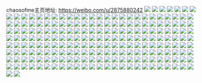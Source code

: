 chaosofme主页地址: https://weibo.com/u/2875880242 
![](https://wx4.sinaimg.cn/mw2000/ab6a7332ly1h9gzr0h6cej223c2xhnpe.jpg) 
![](https://wx4.sinaimg.cn/mw2000/ab6a7332ly1h9blyz12ofj22c039me83.jpg) 
![](https://wx4.sinaimg.cn/mw2000/ab6a7332ly1h9blz11s0nj22c039mnpf.jpg) 
![](https://wx4.sinaimg.cn/mw2000/ab6a7332ly1h99d5bcn7pj22c039m1ky.jpg) 
![](https://wx4.sinaimg.cn/mw2000/ab6a7332ly1h99d5jhe2bj21wi2urqv6.jpg) 
![](https://wx4.sinaimg.cn/mw2000/ab6a7332ly1h99d5hppolj22993dvqv8.jpg) 
![](https://wx4.sinaimg.cn/mw2000/ab6a7332ly1h99d5m1c0cj220b3cjkjl.jpg) 
![](https://wx4.sinaimg.cn/mw2000/ab6a7332ly1h99d5ky3umj222z34ghdu.jpg) 
![](https://wx4.sinaimg.cn/mw2000/ab6a7332ly1h99d5wpy8oj22aw382e83.jpg) 
![](https://wx4.sinaimg.cn/mw2000/ab6a7332ly1h99d5a307sj21rs2hbnpd.jpg) 
![](https://wx4.sinaimg.cn/mw2000/ab6a7332ly1h99d5qujj9j224836bnpe.jpg) 
![](https://wx4.sinaimg.cn/mw2000/ab6a7332ly1h8uakep6zhj20wr1m8k8o.jpg) 
![](https://wx4.sinaimg.cn/mw2000/ab6a7332ly1h8s526m7udj22bq397b2b.jpg) 
![](https://wx4.sinaimg.cn/mw2000/ab6a7332ly1h8ners2fo2j21s02yo4qq.jpg) 
![](https://wx4.sinaimg.cn/mw2000/ab6a7332ly1h8an3el9ylj225y3171kz.jpg) 
![](https://wx4.sinaimg.cn/mw2000/ab6a7332ly1h861kxg0k5j22a336x4qr.jpg) 
![](https://wx4.sinaimg.cn/mw2000/ab6a7332ly1h861l5pggxj21yo1yoe81.jpg) 
![](https://wx4.sinaimg.cn/mw2000/ab6a7332ly1h861kvafk4j22c039mu0y.jpg) 
![](https://wx4.sinaimg.cn/mw2000/ab6a7332ly1h861l268pej229m369x6q.jpg) 
![](https://wx4.sinaimg.cn/mw2000/ab6a7332ly1h861kzughlj224y24yqv5.jpg) 
![](https://wx4.sinaimg.cn/mw2000/ab6a7332ly1h861l4liquj228j34rx6q.jpg) 
![](https://wx4.sinaimg.cn/mw2000/ab6a7332ly1h84ldz81eej22by33ynpe.jpg) 
![](https://wx4.sinaimg.cn/mw2000/ab6a7332ly1h81n7fs1ovj221z2vlkjl.jpg) 
![](https://wx4.sinaimg.cn/mw2000/ab6a7332ly1h81n7hk9ewj22c039mqv6.jpg) 
![](https://wx4.sinaimg.cn/mw2000/ab6a7332ly1h81n7iyxaqj22c039mnpe.jpg) 
![](https://wx4.sinaimg.cn/mw2000/ab6a7332ly1h81n7klgtyj22by39jhdu.jpg) 
![](https://wx4.sinaimg.cn/mw2000/ab6a7332ly1h7wxvd2qrwj22b838inpe.jpg) 
![](https://wx4.sinaimg.cn/mw2000/ab6a7332ly1h7vrm8dj6dj22923dlkjm.jpg) 
![](https://wx4.sinaimg.cn/mw2000/ab6a7332ly1h7vrmc4n86j229d3e2u0y.jpg) 
![](https://wx4.sinaimg.cn/mw2000/ab6a7332ly1h7vrma4dolj229x3ev1kz.jpg) 
![](https://wx4.sinaimg.cn/mw2000/ab6a7332ly1h7hx7th5umj21od2zb4qq.jpg) 
![](https://wx4.sinaimg.cn/mw2000/ab6a7332ly1h77g6vkf9uj222b33gjyo.jpg) 
![](https://wx4.sinaimg.cn/mw2000/ab6a7332ly1h6uiv4ijwrj21t02piqhb.jpg) 
![](https://wx4.sinaimg.cn/mw2000/ab6a7332ly1h6ldiy06s7j22453677wj.jpg) 
![](https://wx4.sinaimg.cn/mw2000/ab6a7332ly1h6fpi7b4gkj21ln0wfn7p.jpg) 
![](https://wx4.sinaimg.cn/mw2000/ab6a7332ly1h65a8e6hisj22c0340npe.jpg) 
![](https://wx4.sinaimg.cn/mw2000/ab6a7332ly1h65a8m5s89j222r344x6p.jpg) 
![](https://wx4.sinaimg.cn/mw2000/ab6a7332ly1h65a8sizugj21zi2za7wi.jpg) 
![](https://wx4.sinaimg.cn/mw2000/ab6a7332ly1h65a9g616sj20wi1ls1kx.jpg) 
![](https://wx4.sinaimg.cn/mw2000/ab6a7332ly1h5vxpkzagfj225r35shdu.jpg) 
![](https://wx4.sinaimg.cn/mw2000/ab6a7332ly1h5cfx2b19sj22bh38wnpd.jpg) 
![](https://wx4.sinaimg.cn/mw2000/ab6a7332ly1h4znettj79j227b3317wj.jpg) 
![](https://wx4.sinaimg.cn/mw2000/ab6a7332ly1h4k0q268olj227b3317wj.jpg) 
![](https://wx4.sinaimg.cn/mw2000/ab6a7332ly1h4k0q0p7apj228c328hdu.jpg) 
![](https://wx4.sinaimg.cn/mw2000/ab6a7332ly1h4k0qri7snj22bw33v1ky.jpg) 
![](https://wx4.sinaimg.cn/mw2000/ab6a7332ly1h4jporrsz5j22c039mqv7.jpg) 
![](https://wx4.sinaimg.cn/mw2000/ab6a7332ly1h44d78uhalj225935snpf.jpg) 
![](https://wx4.sinaimg.cn/mw2000/ab6a7332ly1h43ew973hij21lv1lv1kx.jpg) 
![](https://wx4.sinaimg.cn/mw2000/ab6a7332ly1h43ew9ujt9j21d81d8tun.jpg) 
![](https://wx4.sinaimg.cn/mw2000/ab6a7332ly1h3kp788mj4j22c0395qv5.jpg) 
![](https://wx4.sinaimg.cn/mw2000/ab6a7332ly1h3jncuft1nj21s91s9b29.jpg) 
![](https://wx4.sinaimg.cn/mw2000/ab6a7332ly1h36z12xorcj227k33dx6q.jpg) 
![](https://wx4.sinaimg.cn/mw2000/ab6a7332ly1h2ywazn1q8j21vt2tqb29.jpg) 
![](https://wx4.sinaimg.cn/mw2000/ab6a7332ly1h1wtz65qzbj22c0340b2a.jpg) 
![](https://wx4.sinaimg.cn/mw2000/ab6a7332ly1h10d4jsxeuj22c034le84.jpg) 
![](https://wx4.sinaimg.cn/mw2000/ab6a7332ly1h10d50qwhmj20wi1ls7mf.jpg) 
![](https://wx4.sinaimg.cn/mw2000/ab6a7332ly1h0z2ejhjj6j21yg2m14qq.jpg) 
![](https://wx4.sinaimg.cn/mw2000/ab6a7332ly1h0y4ix4pmjj21f01f0wy3.jpg) 
![](https://wx4.sinaimg.cn/mw2000/ab6a7332ly1h0wqr0h42gj21f01f0b29.jpg) 
![](https://wx4.sinaimg.cn/mw2000/ab6a7332ly1h0wqr1i61oj21e61e61kx.jpg) 
![](https://wx4.sinaimg.cn/mw2000/ab6a7332ly1h0wqr2gpcnj21f01f0npd.jpg) 
![](https://wx4.sinaimg.cn/mw2000/ab6a7332ly1h0wqr36silj21f01f0b29.jpg) 
![](https://wx4.sinaimg.cn/mw2000/ab6a7332ly1h0wqr3win8j21f01f01kx.jpg) 
![](https://wx4.sinaimg.cn/mw2000/ab6a7332ly1h00m36ul9tj21lm2ufnpd.jpg) 
![](https://wx4.sinaimg.cn/mw2000/ab6a7332ly1h00m32bfe2j21ni2xs7wh.jpg) 
![](https://wx4.sinaimg.cn/mw2000/ab6a7332ly1gzgmxhs713j21ed2hi4gq.jpg) 
![](https://wx4.sinaimg.cn/mw2000/ab6a7332ly1gzgmxh0tv7j22c0340x6p.jpg) 
![](https://wx4.sinaimg.cn/mw2000/ab6a7332ly1gyyjwrz90wj219x29mkit.jpg) 
![](https://wx4.sinaimg.cn/mw2000/ab6a7332ly1gyw1q6ozuqj21nr2y64qq.jpg) 
![](https://wx4.sinaimg.cn/mw2000/ab6a7332ly1gyw1q5q5n9j22332s5kjl.jpg) 
![](https://wx4.sinaimg.cn/mw2000/ab6a7332ly1gyw1q4y652j20zm1ra7qj.jpg) 
![](https://wx4.sinaimg.cn/mw2000/ab6a7332ly1gy48v1elvcj22c0340u0x.jpg) 
![](https://wx4.sinaimg.cn/mw2000/ab6a7332ly1gy48v33ixmj22c0340b2a.jpg) 
![](https://wx4.sinaimg.cn/mw2000/ab6a7332ly1gy48v578mhj22c03401ky.jpg) 
![](https://wx4.sinaimg.cn/mw2000/ab6a7332ly1gxxhb6q0zpj21o02801ky.jpg) 
![](https://wx4.sinaimg.cn/mw2000/ab6a7332ly1gxfsl9dcnuj22by2byx6p.jpg) 
![](https://wx4.sinaimg.cn/mw2000/ab6a7332ly1gxfsldxzytj22c02c0u0y.jpg) 
![](https://wx4.sinaimg.cn/mw2000/ab6a7332ly1gxfslkm85vj22c02c0b2a.jpg) 
![](https://wx4.sinaimg.cn/mw2000/ab6a7332ly1gwzwmbcgdwj225m25m4qp.jpg) 
![](https://wx4.sinaimg.cn/mw2000/ab6a7332ly1gwqk9xv4aoj22c03407wi.jpg) 
![](https://wx4.sinaimg.cn/mw2000/ab6a7332ly1gwdscww31pj21oz30cb29.jpg) 
![](https://wx4.sinaimg.cn/mw2000/ab6a7332ly1gwdscuiyinj22c0340e82.jpg) 
![](https://wx4.sinaimg.cn/mw2000/ab6a7332ly1gwdscygkxtj22a12a1hdt.jpg) 
![](https://wx4.sinaimg.cn/mw2000/ab6a7332ly1gw6z3eo16oj219m1wfe81.jpg) 
![](https://wx4.sinaimg.cn/mw2000/0038CTPcly1gvdj5188mlj618h2727wh02.jpg) 
![](https://wx4.sinaimg.cn/mw2000/0038CTPcly1gvdj4vjffij61uf2gj4qr02.jpg) 
![](https://wx4.sinaimg.cn/mw2000/0038CTPcly1gvdj4wmm3aj62c0340x6p02.jpg) 
![](https://wx4.sinaimg.cn/mw2000/0038CTPcly1gvdj4u699sj60vv1kmtn002.jpg) 
![](https://wx4.sinaimg.cn/mw2000/0038CTPcly1gvdj504ioxj61yd1ydkjl02.jpg) 
![](https://wx4.sinaimg.cn/mw2000/0038CTPcly1gvdj4yg4t6j62by2byx6p02.jpg) 
![](https://wx4.sinaimg.cn/mw2000/0038CTPcly1gutarlrseaj62c03404qq02.jpg) 
![](https://wx4.sinaimg.cn/mw2000/0038CTPcly1guix8wih70j61te2f6qv602.jpg) 
![](https://wx4.sinaimg.cn/mw2000/0038CTPcly1guglyzrx7fj622f33qkjm02.jpg) 
![](https://wx4.sinaimg.cn/mw2000/0038CTPcly1gttcrua9raj62c02c0x6p02.jpg) 
![](https://wx4.sinaimg.cn/mw2000/0038CTPcly1gts1i2c68kj61sc2dsu0y02.jpg) 
![](https://wx4.sinaimg.cn/mw2000/ab6a7332ly1gseitkd6jjj226n2wu4qp.jpg) 
![](https://wx4.sinaimg.cn/mw2000/ab6a7332ly1gry7osw6w5j21gw1gw4qp.jpg) 
![](https://wx4.sinaimg.cn/mw2000/ab6a7332ly1gry7ohqbabj21ga26eqv5.jpg) 
![](https://wx4.sinaimg.cn/mw2000/ab6a7332ly1grvvfen52mj21dy1un4qp.jpg) 
![](https://wx4.sinaimg.cn/mw2000/ab6a7332ly1gri00zgv59j22c02c0b2a.jpg) 
![](https://wx4.sinaimg.cn/mw2000/ab6a7332ly1grcbwja9lfj21zd2n5b2a.jpg) 
![](https://wx4.sinaimg.cn/mw2000/ab6a7332ly1gr2zhmyr9xj21sc2dsb2b.jpg) 
![](https://wx4.sinaimg.cn/mw2000/ab6a7332ly1gqqarej20rj22c02c0npf.jpg) 
![](https://wx4.sinaimg.cn/mw2000/ab6a7332ly1gqqarfao0gj22c0340npd.jpg) 
![](https://wx4.sinaimg.cn/mw2000/ab6a7332ly1gqgs850vbrj22c0340hdt.jpg) 
![](https://wx4.sinaimg.cn/mw2000/ab6a7332ly1gqfw9ikbzij23402c04qr.jpg) 
![](https://wx4.sinaimg.cn/mw2000/ab6a7332ly1gqcbzdjk25j20zw0zwx1l.jpg) 
![](https://wx4.sinaimg.cn/mw2000/ab6a7332ly1gqb67ywv4nj22c02c0e81.jpg) 
![](https://wx4.sinaimg.cn/mw2000/ab6a7332ly1gq8xogc4fwj21r02c04qq.jpg) 
![](https://wx4.sinaimg.cn/mw2000/ab6a7332ly1gq7qwvnkwpj2189189nl1.jpg) 
![](https://wx4.sinaimg.cn/mw2000/ab6a7332ly1gq6oecx3fpj22c0340hdu.jpg) 
![](https://wx4.sinaimg.cn/mw2000/ab6a7332ly1gq6oedphkvj22c02c0kgu.jpg) 
![](https://wx4.sinaimg.cn/mw2000/ab6a7332ly1gq5jjw7rbrj22c02c0e81.jpg) 
![](https://wx4.sinaimg.cn/mw2000/ab6a7332ly1gq5jjyz5f7j22c02c07wh.jpg) 
![](https://wx4.sinaimg.cn/mw2000/ab6a7332ly1gq5dw4vafaj228k340npf.jpg) 
![](https://wx4.sinaimg.cn/mw2000/ab6a7332ly1gq001yarrcj20vi1gindy.jpg) 
![](https://wx4.sinaimg.cn/mw2000/ab6a7332ly1gpzvtzgnjcj21o0280x6p.jpg) 
![](https://wx4.sinaimg.cn/mw2000/ab6a7332ly1gpzvuoocx7j22c02c0e05.jpg) 
![](https://wx4.sinaimg.cn/mw2000/ab6a7332ly1gpzvukk96ej22c02c0u0y.jpg) 
![](https://wx4.sinaimg.cn/mw2000/ab6a7332ly1gpzvtosc7sj22c02c0npe.jpg) 
![](https://wx4.sinaimg.cn/mw2000/ab6a7332ly1gpzvu2iwpsj20tn1gq7im.jpg) 
![](https://wx4.sinaimg.cn/mw2000/ab6a7332ly1gpzvu4sa64j20u0140k1z.jpg) 
![](https://wx4.sinaimg.cn/mw2000/ab6a7332ly1gpuxwf4lqcj21ek1vhqv5.jpg) 
![](https://wx4.sinaimg.cn/mw2000/ab6a7332ly1gpqcd1ux3rj22c0340u0x.jpg) 
![](https://wx4.sinaimg.cn/mw2000/ab6a7332ly1gpo84u7z4kj22c02c01kx.jpg) 
![](https://wx4.sinaimg.cn/mw2000/ab6a7332ly1gpf9lte8uaj22c02c01e9.jpg) 
![](https://wx4.sinaimg.cn/mw2000/ab6a7332ly1gp4iq1qqjdj21pr2aeu0x.jpg) 
![](https://wx4.sinaimg.cn/mw2000/ab6a7332ly1gp38t4t4ncj22c02c0x10.jpg) 
![](https://wx4.sinaimg.cn/mw2000/ab6a7332ly1gp38t6eu5uj21uk2gpkjm.jpg) 
![](https://wx4.sinaimg.cn/mw2000/ab6a7332ly1gp38t77kv3j22c02c0b29.jpg) 
![](https://wx4.sinaimg.cn/mw2000/ab6a7332ly1gp38t8nmnlj22c0340h51.jpg) 
![](https://wx4.sinaimg.cn/mw2000/ab6a7332ly1goxncgogxaj22801o07wi.jpg) 
![](https://wx4.sinaimg.cn/mw2000/ab6a7332ly1goxnci0o7dj21o02801ky.jpg) 
![](https://wx4.sinaimg.cn/mw2000/ab6a7332ly1goua86a2vwj225p2vlhdu.jpg) 
![](https://wx4.sinaimg.cn/mw2000/ab6a7332ly1gou2lkz6hqj22c02c0axp.jpg) 
![](https://wx4.sinaimg.cn/mw2000/ab6a7332ly1gojqfqzd59j21o32847wi.jpg) 
![](https://wx4.sinaimg.cn/mw2000/ab6a7332ly1gnveol5x4ij22c02c0b29.jpg) 
![](https://wx4.sinaimg.cn/mw2000/ab6a7332ly1gn13vtb2cuj22c0340hdv.jpg) 
![](https://wx4.sinaimg.cn/mw2000/ab6a7332ly1gmtdpw3an4j21hr2371ky.jpg) 
![](https://wx4.sinaimg.cn/mw2000/ab6a7332ly1gm0d043e4yj22c02c0hdu.jpg) 
![](https://wx4.sinaimg.cn/mw2000/ab6a7332ly1gm0d056e07j22c02c04qq.jpg) 
![](https://wx4.sinaimg.cn/mw2000/ab6a7332ly1gm0d0bztzdj226n2wxb29.jpg) 
![](https://wx4.sinaimg.cn/mw2000/ab6a7332ly1gm0d08d2pkj22c02c0b29.jpg) 
![](https://wx4.sinaimg.cn/mw2000/ab6a7332ly1gm0d0arefbj22c03401ky.jpg) 
![](https://wx4.sinaimg.cn/mw2000/ab6a7332ly1gm0d07l3usj21o02yonpf.jpg) 
![](https://wx4.sinaimg.cn/mw2000/ab6a7332ly1glgkaruevgj22c0340kjl.jpg) 
![](https://wx4.sinaimg.cn/mw2000/ab6a7332ly1glas8gqp6bj21c21c2qaf.jpg) 
![](https://wx4.sinaimg.cn/mw2000/ab6a7332ly1gknq58w1cjj22c02c0b2a.jpg) 
![](https://wx4.sinaimg.cn/mw2000/ab6a7332ly1gkmnftw0paj22c02c0b2a.jpg) 
![](https://wx4.sinaimg.cn/mw2000/ab6a7332ly1gkhiktv29oj22c0340h4j.jpg) 
![](https://wx4.sinaimg.cn/mw2000/ab6a7332ly1gjmswjiarrj224r2ucu0y.jpg) 
![](https://wx4.sinaimg.cn/mw2000/ab6a7332ly1gjcen42xzsj22c02c0b29.jpg) 
![](https://wx4.sinaimg.cn/mw2000/ab6a7332ly1gj8xs2zslpj227i2xyhdu.jpg) 
![](https://wx4.sinaimg.cn/mw2000/ab6a7332ly1gif32ed7b3j22c02c0qv6.jpg) 
![](https://wx4.sinaimg.cn/mw2000/ab6a7332ly1gg99nzeb05j223l23lqv5.jpg) 
![](https://wx4.sinaimg.cn/mw2000/ab6a7332ly1gg99npam1vj22c02c0npe.jpg) 
![](https://wx4.sinaimg.cn/mw2000/ab6a7332ly1gg2n1trswgj21o02804qq.jpg) 
![](https://wx4.sinaimg.cn/mw2000/ab6a7332ly1gg2a3uzkddj22c02c0hdu.jpg) 
![](https://wx4.sinaimg.cn/mw2000/ab6a7332gy1gfs4v30fagj22c02c0e83.jpg) 
![](https://wx4.sinaimg.cn/mw2000/ab6a7332gy1gfg8133ittj22c0340kjl.jpg) 
![](https://wx4.sinaimg.cn/mw2000/ab6a7332gy1gfg811l9s0j22392scqv5.jpg) 
![](https://wx4.sinaimg.cn/mw2000/ab6a7332ly1gf8kmmjacij22a82a81ky.jpg) 
![](https://wx4.sinaimg.cn/mw2000/ab6a7332ly1gf3zvgr7ksj22c02c0hdt.jpg) 
![](https://wx4.sinaimg.cn/mw2000/ab6a7332ly1gf3zvi7205j22c02c00y7.jpg) 
![](https://wx4.sinaimg.cn/mw2000/ab6a7332ly1gf3zvjskcjj215d15d4ex.jpg) 
![](https://wx4.sinaimg.cn/mw2000/ab6a7332ly1gf3zvky55xj22c02c0wuy.jpg) 
![](https://wx4.sinaimg.cn/mw2000/ab6a7332ly1gf3zvso9u9j22c02c07wi.jpg) 
![](https://wx4.sinaimg.cn/mw2000/ab6a7332ly1gf3zvoafl4j225h2va1ky.jpg) 
![](https://wx4.sinaimg.cn/mw2000/ab6a7332ly1gefoqrv5o9j21j721m4qp.jpg) 
![](https://wx4.sinaimg.cn/mw2000/ab6a7332ly1gefoqprl6zj22c0340e82.jpg) 
![](https://wx4.sinaimg.cn/mw2000/ab6a7332ly1gefoqtm68dj229k29k1ky.jpg) 
![](https://wx4.sinaimg.cn/mw2000/ab6a7332gy1g9j1gyf6i7j20ku086q3p.jpg) 
![](https://wx4.sinaimg.cn/mw2000/ab6a7332gy1g8evr2m7l5j21gm1y7e81.jpg) 
![](https://wx4.sinaimg.cn/mw2000/ab6a7332gy1g8e6as3d8yj21ov295kjl.jpg) 
![](https://wx4.sinaimg.cn/mw2000/ab6a7332gy1g7sjz1xjp9j22c01r0x5r.jpg) 
![](https://wx4.sinaimg.cn/mw2000/ab6a7332gy1g7nfo2t7l1j21j11j14qp.jpg) 
![](https://wx4.sinaimg.cn/mw2000/ab6a7332gy1g7nfo48va7j221f21fb29.jpg) 
![](https://wx4.sinaimg.cn/mw2000/ab6a7332gy1g7nfobd7waj22c02c0b2a.jpg) 
![](https://wx4.sinaimg.cn/mw2000/ab6a7332gy1g7nfo178oij22c02c04qp.jpg) 
![](https://wx4.sinaimg.cn/mw2000/ab6a7332gy1g7nfo8xnuxj22b22b2kjn.jpg) 
![](https://wx4.sinaimg.cn/mw2000/ab6a7332gy1g7nfo6i5i0j21yj1ykhdu.jpg) 
![](https://wx4.sinaimg.cn/mw2000/ab6a7332ly1g7mch8w0n5j22c02c0qpb.jpg) 
![](https://wx4.sinaimg.cn/mw2000/ab6a7332gy1g7ld64unwfj22c03404qq.jpg) 
![](https://wx4.sinaimg.cn/mw2000/ab6a7332gy1g7fgh20kr4j2249249e81.jpg) 
![](https://wx4.sinaimg.cn/mw2000/ab6a7332gy1g7fghha65fj22c0340kjm.jpg) 
![](https://wx4.sinaimg.cn/mw2000/ab6a7332gy1g7fghscslqj225l25nkjl.jpg) 
![](https://wx4.sinaimg.cn/mw2000/ab6a7332gy1g7fgiig17uj20u00u0k1g.jpg) 
![](https://wx4.sinaimg.cn/mw2000/ab6a7332gy1g7fgi7a6mej22782xku0x.jpg) 
![](https://wx4.sinaimg.cn/mw2000/ab6a7332gy1g7fgigknymj21pg1pghdt.jpg) 
![](https://wx4.sinaimg.cn/mw2000/ab6a7332ly1g714nlouvgj22c02c0b29.jpg) 
![](https://wx4.sinaimg.cn/mw2000/ab6a7332gy1g6w1gcd983j22c03401kz.jpg) 
![](https://wx4.sinaimg.cn/mw2000/ab6a7332ly1g67eo316ipj22c0340u0z.jpg) 
![](https://wx4.sinaimg.cn/mw2000/ab6a7332ly1g5ebts1voej21sg2ds7wh.jpg) 
![](https://wx4.sinaimg.cn/mw2000/ab6a7332gy1g5940cnde1j21q132cu0x.jpg) 
![](https://wx4.sinaimg.cn/mw2000/ab6a7332gy1g5940frg5tj21r0340hdu.jpg) 
![](https://wx4.sinaimg.cn/mw2000/ab6a7332gy1g5940iosx9j21og2zj7wi.jpg) 
![](https://wx4.sinaimg.cn/mw2000/ab6a7332ly1g4wco39ysyj22542ut7wi.jpg) 
![](https://wx4.sinaimg.cn/mw2000/ab6a7332ly1g4wco3yholj22472tnb29.jpg) 
![](https://wx4.sinaimg.cn/mw2000/ab6a7332ly1g4wco2d1oyj229m30u1ky.jpg) 
![](https://wx4.sinaimg.cn/mw2000/ab6a7332ly1g4wco4bdd1j20zx1bwnao.jpg) 
![](https://wx4.sinaimg.cn/mw2000/ab6a7332ly1g4wco4u1g1j22c02c0qv5.jpg) 
![](https://wx4.sinaimg.cn/mw2000/ab6a7332gy1g3qu9ii535j22ag31xb2i.jpg) 
![](https://wx4.sinaimg.cn/mw2000/ab6a7332gy1g3qu9l29t5j22c02c0u0x.jpg) 
![](https://wx4.sinaimg.cn/mw2000/ab6a7332gy1g3qu9lzp8dj20go0m8dhc.jpg) 
![](https://wx4.sinaimg.cn/mw2000/ab6a7332gy1g3qu9k3jozj22c0340e82.jpg) 
![](https://wx4.sinaimg.cn/mw2000/ab6a7332gy1g3qu9lp2sqj213y0u0akj.jpg) 
![](https://wx4.sinaimg.cn/mw2000/ab6a7332gy1g3qu9ogrb1j22c0340e8a.jpg) 
![](https://wx4.sinaimg.cn/mw2000/ab6a7332gy1g3qu9fpywdj215m21zhdt.jpg) 
![](https://wx4.sinaimg.cn/mw2000/ab6a7332gy1g3qu9pzlqjj22c02c04qq.jpg) 
